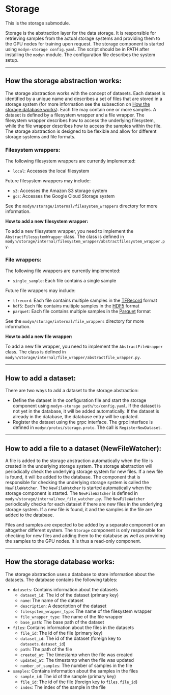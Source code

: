 # Storage

This is the storage submodule.

Storage is the abstraction layer for the data storage. It is responsible for retrieving samples from the actual storage systems and providing them to the GPU nodes for training upon request. The storage component is started using `modyn-storage config.yaml`. The script should be in PATH after installing the `modyn` module. The configuration file describes the system setup.

---

## How the storage abstraction works:

The storage abstraction works with the concept of datasets. Each dataset is identified by a unique name and describes a set of files that are stored in a storage system (for more information see the subsection on [How the storage database works](#how-the-storage-database-works)). Each file may contain one or more samples. A dataset is defined by a filesystem wrapper and a file wrapper. The filesystem wrapper describes how to access the underlying filesystem, while the file wrapper describes how to access the samples within the file. The storage abstraction is designed to be flexible and allow for different storage systems and file formats. 

### Filesystem wrappers:

The following filesystem wrappers are currently implemented:

- `local`: Accesses the local filesystem

Future filesystem wrappers may include:

- `s3`: Accesses the Amazon S3 storage system
- `gcs`: Accesses the Google Cloud Storage system

See the `modyn/storage/internal/filesystem_wrappers` directory for more information.

**How to add a new filesystem wrapper:**

To add a new filesystem wrapper, you need to implement the `AbstractFilesystemWrapper` class. The class is defined in `modyn/storage/internal/filesystem_wrapper/abstractfilesystem_wrapper.py`.

### File wrappers:

The following file wrappers are currently implemented:

- `single_sample`: Each file contains a single sample

Future file wrappers may include:

- `tfrecord`: Each file contains multiple samples in the [TFRecord](https://www.tensorflow.org/tutorials/load_data/tfrecord) format
- `hdf5`: Each file contains multiple samples in the [HDF5](https://www.hdfgroup.org/solutions/hdf5/) format
- `parquet`: Each file contains multiple samples in the [Parquet](https://parquet.apache.org/) format

See the `modyn/storage/internal/file_wrappers` directory for more information.

**How to add a new file wrapper:**

To add a new file wrapper, you need to implement the `AbstractFileWrapper` class. The class is defined in `modyn/storage/internal/file_wrapper/abstractfile_wrapper.py`.

---

## How to add a dataset:

There are two ways to add a dataset to the storage abstraction:

- Define the dataset in the configuration file and start the storage component using `modyn-storage path/to/config.yaml`. If the dataset is not yet in the database, it will be added automatically. If the dataset is already in the database, the database entry will be updated.
- Register the dataset using the grpc interface. The grpc interface is defined in `modyn/protos/storage.proto`. The call is `RegisterNewDataset`.

---

## How to add a file to a dataset (NewFileWatcher):

A file is added to the storage abstraction automatically when the file is created in the underlying storage system. The storage abstraction will periodically check the underlying storage system for new files. If a new file is found, it will be added to the database. The component that is responsible for checking the underlying storage system is called the `NewFileWatcher`. The `NewFileWatcher` is started automatically when the storage component is started. The `NewFileWatcher` is defined in `modyn/storage/internal/new_file_watcher.py`. The `NewFileWatcher` periodically checks for each dataset if there are new files in the underlying storage system. If a new file is found, it and the samples in the file are added to the database.

Files and samples are expected to be added by a separate component or an altogether different system. The `Storage` component is only responsible for checking for new files and adding them to the database as well as providing the samples to the GPU nodes. It is thus a read-only component.

---

## How the storage database works:

The storage abstraction uses a database to store information about the datasets. The database contains the following tables:

- `datasets`: Contains information about the datasets
    - `dataset_id`: The id of the dataset (primary key)
    - `name`: The name of the dataset
    - `description`: A description of the dataset
    - `filesystem_wrapper_type`: The name of the filesystem wrapper
    - `file_wrapper_type`: The name of the file wrapper
    - `base_path`: The base path of the dataset
- `files`: Contains information about the files in the datasets
    - `file_id`: The id of the file (primary key)
    - `dataset_id`: The id of the dataset (foreign key to `datasets.dataset_id`)
    - `path`: The path of the file
    - `created_at`: The timestamp when the file was created
    - `updated_at`: The timestamp when the file was updated
    - `number_of_samples`: The number of samples in the file
- `samples`: Contains information about the samples in the files
    - `sample_id`: The id of the sample (primary key)
    - `file_id`: The id of the file (foreign key to `files.file_id`)
    - `index`: The index of the sample in the file